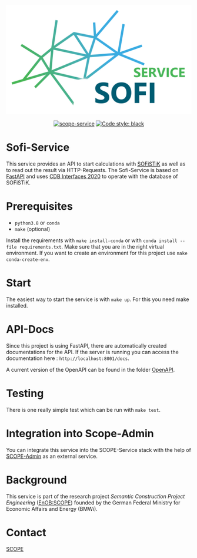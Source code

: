 <div align="center">

<img src="./readme-files/scope_sofi_service_logo.png" alt="scope-sofi-service-logo" width="550"/>


[![scope-service](https://img.shields.io/badge/scope-service-rgb(44%2C177%2C226))]()
[![Code style: black](https://img.shields.io/badge/code%20style-black-000000.svg)](https://github.com/python/black)
</div>

# Sofi-Service

This service provides an API to start calculations with [SOFiSTiK](https://www.sofistik.de/) as well as to read out the result via HTTP-Requests. The Sofi-Service is based on [FastAPI](https://fastapi.tiangolo.com/) and uses [CDB Interfaces 2020](https://www.sofistik.de/documentation/2020/en/cdb_interfaces/index.html#) to operate with the database of SOFiSTiK.

# Prerequisites

* `python3.8` or `conda`
* `make` (optional)

Install the requirements with `make install-conda` or with `conda install --file requirements.txt`. Make sure that you are in the right virtual environment. If you want to create an environment for this project use `make conda-create-env`.

# Start
The easiest way to start the service is with `make up`. For this you need make installed.

# API-Docs
Since this project is using FastAPI, there are automatically created documentations for the API. If the server is running you can access the documentation here : `http://localhost:8001/docs`.

A current version of the OpenAPI can be found in the folder [OpenAPI](/openAPI/sofi-service.json).


# Testing
There is one really simple test which can be run with `make test`.

# Integration into Scope-Admin
You can integrate this service into the SCOPE-Service stack with the help of [SCOPE-Admin](https://github.com/projekt-scope/scope-admin) as an external service.

# Background
This service is part of the research project _Semantic Construction Project Engineering_ ([EnOB:SCOPE](https://www.projekt-scope.de/)) founded by the German Federal Ministry for Economic Affairs and Energy (BMWi).

# Contact
 [SCOPE](https://www.projekt-scope.de/)
